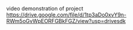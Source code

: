video demonstration of project
https://drive.google.com/file/d/1tp3aDo0xvY9n-RWm5oGvWpEORFGBkFGZ/view?usp=drivesdk
